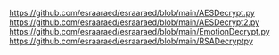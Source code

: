 https://github.com/esraaraed/esraaraed/blob/main/AESDecrypt.py
https://github.com/esraaraed/esraaraed/blob/main/AESDecrypt2.py
https://github.com/esraaraed/esraaraed/blob/main/EmotionDecrypt.py
https://github.com/esraaraed/esraaraed/blob/main/RSADecryptpy
